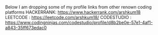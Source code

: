 Below I am dropping some of my profile links from other renown coding platforms
HACKERRANK: https://www.hackerrank.com/arshkum18
LEETCODE : https://leetcode.com/arshkum18/
CODESTUDIO : https://www.codingninjas.com/codestudio/profile/d8b2be0e-57e1-4af1-a843-35ff673edac0
